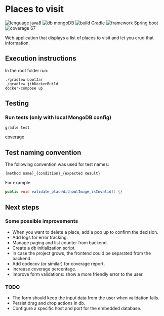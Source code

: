 # Places to visit

![lenguage java8](https://img.shields.io/badge/language-java8-orange.svg) ![db mongoDB](https://img.shields.io/badge/db-mongoDB-green.svg) ![build Gradle](https://img.shields.io/badge/build-Gradle-blue.svg) 
![framework Spring boot](https://img.shields.io/badge/framework-Springboot-yellow.svg)
![coverage 67](https://img.shields.io/badge/coverage-67-violet.svg)

Web application that displays a list of places to visit and let you crud that information.


## Execution instructions
   
In the root folder run:

```
./gradlew bootJar
./gradlew jibDockerBuild
docker-compose up
```

## Testing

### Run tests (only with local MongoDB config)

`gradle test`

[coverage](https://drive.google.com/file/d/1_zkH6HGeldIa4EzVj2WdatSab5loHopI/view?usp=sharing)

## Test naming convention

The following convention was used for test names:
```
{method name}_{condition}_{expected Result}
```

For example:
```java
public void validate_placeWithoutImage_isInvalid() {}
```

## Next steps

### Some possible improvements
- When you want to delete a place, add a pop up to confirm the decision.
- Add logs for error tracking.
- Manage paging and list counter from backend.
- Create a db initialization script.
- In case the project grows, the frontend could be separated from the backend.
- Add codecov (or similar) for coverage report.
- Increase coverage percentage.
- Improve form validations: show a more friendly error to the user.

### TODO
- The form should keep the input data from the user when validation fails.
- Persist drag and drop actions in db.
- Configure a specific host and port for the embedded database.

